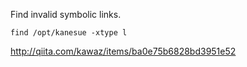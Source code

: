 

Find invalid symbolic links.
```
find /opt/kanesue -xtype l
```
http://qiita.com/kawaz/items/ba0e75b6828bd3951e52
